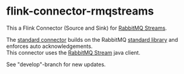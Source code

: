 # flink-connector-rmqstreams

This a Flink Connector (Source and Sink) for [RabbitMQ Streams](https://www.rabbitmq.com/streams.html).

The [standard connector](https://nightlies.apache.org/flink/flink-docs-master/docs/connectors/datastream/rabbitmq/) 
builds on the RabbitMQ [standard library](https://www.rabbitmq.com/java-client.html) and enforces auto acknowledgements.  
This connector uses the [RabbitMQ Stream](https://github.com/rabbitmq/rabbitmq-stream-java-client) java client. 

See "develop"-branch for new updates. 